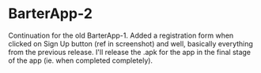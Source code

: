 # BarterApp-2
Continuation for the old BarterApp-1. Added a registration form when clicked on Sign Up button (ref in screenshot) and well, basically everything from the previous release. I'll release the .apk for the app in the final stage of the app (ie. when completed completely).
